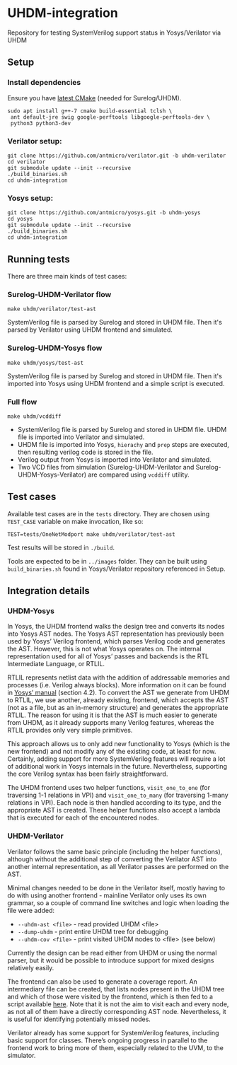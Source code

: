 # UHDM-integration
Repository for testing SystemVerilog support status in Yosys/Verilator via UHDM

## Setup

### Install dependencies
Ensure you have [latest CMake](https://cmake.org/download/) (needed for Surelog/UHDM).

```
sudo apt install g++-7 cmake build-essential tclsh \
 ant default-jre swig google-perftools libgoogle-perftools-dev \
 python3 python3-dev
```

### Verilator setup:

```
git clone https://github.com/antmicro/verilator.git -b uhdm-verilator
cd verilator
git submodule update --init --recursive
./build_binaries.sh
cd uhdm-integration
```

### Yosys setup:

```
git clone https://github.com/antmicro/yosys.git -b uhdm-yosys
cd yosys
git submodule update --init --recursive
./build_binaries.sh
cd uhdm-integration
```

## Running tests

There are three main kinds of test cases:
### Surelog-UHDM-Verilator flow

```
make uhdm/verilator/test-ast
```

SystemVerilog file is parsed by Surelog and stored in UHDM file. Then it's parsed by Verilator using UHDM frontend and simulated.

### Surelog-UHDM-Yosys flow

```
make uhdm/yosys/test-ast
```

SystemVerilog file is parsed by Surelog and stored in UHDM file. Then it's imported into Yosys using UHDM frontend and a simple script is executed.

### Full flow

```
make uhdm/vcddiff
```

* SystemVerilog file is parsed by Surelog and stored in UHDM file. UHDM file is imported into Verilator and simulated.
* UHDM file is imported into Yosys, `hierachy` and `prep` steps are executed, then resulting verilog code is stored in the file.
* Verilog output from Yosys is imported into Verilator and simulated.
* Two VCD files from simulation (Surelog-UHDM-Verilator and Surelog-UHDM-Yosys-Verilator) are compared using `vcddiff` utility.

## Test cases

Available test cases are in the `tests` directory. They are chosen using `TEST_CASE` variable on make invocation, like so:
```
TEST=tests/OneNetModport make uhdm/verilator/test-ast
```
Test results will be stored in `./build`.

Tools are expected to be in `../images` folder. They can be built using `build_binaries.sh` found in Yosys/Verilator repository referenced in Setup.

## Integration details

### UHDM-Yosys

In Yosys, the UHDM frontend walks the design tree and converts its nodes into Yosys AST nodes. The Yosys AST representation has previously been used by Yosys’ Verilog frontend, which parses Verilog code and generates the AST. However, this is not what Yosys operates on. The internal representation used for all of Yosys’ passes and backends is the RTL Intermediate Language, or RTLIL.

RTLIL represents netlist data with the addition of addressable memories and processes (i.e. Verilog always blocks). More information on it can be found in [Yosys’ manual](http://www.clifford.at/yosys/files/yosys_manual.pdf) (section 4.2). To convert the AST we generate from UHDM to RTLIL, we use another, already existing, frontend, which accepts the AST (not as a file, but as an in-memory structure) and generates the appropriate RTLIL. The reason for using it is that the AST is much easier to generate from UHDM, as it already supports many Verilog features, whereas the RTLIL provides only very simple primitives.

This approach allows us to only add new functionality to Yosys (which is the new frontend) and not modify any of the existing code, at least for now. Certainly, adding support for more SystemVerilog features will require a lot of additional work in Yosys internals in the future. Nevertheless, supporting the core Verilog syntax has been fairly straightforward.

The UHDM frontend uses two helper functions, `visit_one_to_one` (for traversing 1-1 relations in VPI) and `visit_one_to_many` (for traversing 1-many relations in VPI). Each node is then handled according to its type, and the appropriate AST is created. These helper functions also accept a lambda that is executed for each of the encountered nodes.

### UHDM-Verilator

Verilator follows the same basic principle (including the helper functions), although without the additional step of converting the Verilator AST into another internal representation, as all Verilator passes are performed on the AST.

Minimal changes needed to be done in the Verilator itself, mostly having to do with using another frontend - mainline Verilator only uses its own grammar, so a couple of command line switches and logic when loading the file were added:

* `--uhdm-ast <file>` - read provided UHDM \<file\>
* `--dump-uhdm` - print entire UHDM tree for debugging
* `--uhdm-cov <file>` - print visited UHDM nodes to \<file\> (see below)
 
Currently the design can be read either from UHDM or using the normal parser, but it would be possible to introduce support for mixed designs relatively easily.

The frontend can also be used to generate a coverage report. An intermediary file can be created, that lists nodes present in the UHDM tree and which of those were visited by the frontend, which is then fed to a script available [here](./gen_coverage_report.py). Note that it is not the aim to visit each and every node, as not all of them have a directly corresponding AST node. Nevertheless, it is useful for identifying potentially missed nodes.

Verilator already has some support for SystemVerilog features, including basic support for classes. There’s ongoing progress in parallel to the frontend work to bring more of them, especially related to the UVM, to the simulator.
